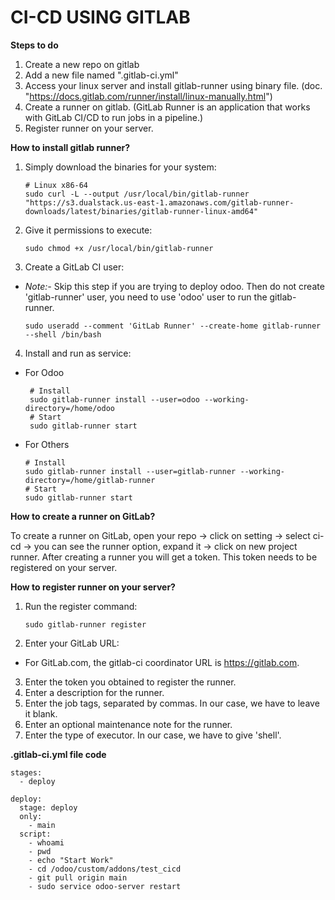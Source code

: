 # CI-CD USING GITLAB

**Steps to do**
1. Create a new repo on gitlab
2. Add a new file named ".gitlab-ci.yml"
3. Access your linux server and install gitlab-runner using binary file. (doc. "https://docs.gitlab.com/runner/install/linux-manually.html")
4. Create a runner on gitlab. (GitLab Runner is an application that works with GitLab CI/CD to run jobs in a pipeline.)
5. Register runner on your server.




  
**How to install gitlab runner?**
1. Simply download the binaries for your system:
   ```
   # Linux x86-64
   sudo curl -L --output /usr/local/bin/gitlab-runner "https://s3.dualstack.us-east-1.amazonaws.com/gitlab-runner-downloads/latest/binaries/gitlab-runner-linux-amd64"

   ```
2. Give it permissions to execute:
   ```
   sudo chmod +x /usr/local/bin/gitlab-runner
   ```
3. Create a GitLab CI user:
- *Note:-* Skip this step if you are trying to deploy odoo. Then do not create 'gitlab-runner' user, you need to use 'odoo' user to run the gitlab-runner.
   ```
   sudo useradd --comment 'GitLab Runner' --create-home gitlab-runner --shell /bin/bash
   ```
4. Install and run as service:
- For Odoo
  ```
   # Install
   sudo gitlab-runner install --user=odoo --working-directory=/home/odoo
   # Start
   sudo gitlab-runner start
   ```
- For Others
   ```
   # Install
   sudo gitlab-runner install --user=gitlab-runner --working-directory=/home/gitlab-runner
   # Start
   sudo gitlab-runner start
   ```



**How to create a runner on GitLab?**

To create a runner on GitLab, open your repo -> click on setting -> select ci-cd -> you can see the runner option, expand it -> click on new project runner.
After creating a runner you will get a token. This token needs to be registered on your server.


**How to register runner on your server?**
1. Run the register command:
   ```
   sudo gitlab-runner register
   ```
2. Enter your GitLab URL:
- For GitLab.com, the gitlab-ci coordinator URL is https://gitlab.com.
3. Enter the token you obtained to register the runner.
4. Enter a description for the runner.
5. Enter the job tags, separated by commas. In our case, we have to leave it blank.
6. Enter an optional maintenance note for the runner.
7. Enter the type of executor. In our case, we have to give 'shell'.




**.gitlab-ci.yml file code**
```
stages:
  - deploy

deploy:
  stage: deploy
  only:
    - main
  script:
    - whoami
    - pwd
    - echo "Start Work"
    - cd /odoo/custom/addons/test_cicd
    - git pull origin main
    - sudo service odoo-server restart
```
